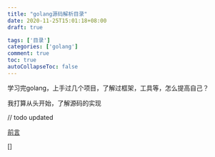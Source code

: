 ```yaml
---
title: "golang源码解析目录"
date: 2020-11-25T15:01:18+08:00
draft: true

tags: ['目录']
categories: ['golang']
comment: true
toc: true
autoCollapseToc: false
---
```


学习完golang，上手过几个项目，了解过框架，工具等，怎么提高自己？

我打算从头开始，了解源码的实现

// todo updated

[前言](./prestudy.md)

[]